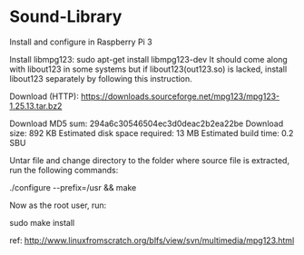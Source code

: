 # Sound-Library

Install and configure in Raspberry Pi 3 

Install libmpg123: sudo apt-get install libmpg123-dev
It should come along with libout123 in some systems but if libout123(out123.so) is lacked, install libout123 separately 
by following this instruction.

Download (HTTP): https://downloads.sourceforge.net/mpg123/mpg123-1.25.13.tar.bz2

Download MD5 sum: 294a6c30546504ec3d0deac2b2ea22be
Download size: 892 KB
Estimated disk space required: 13 MB
Estimated build time: 0.2 SBU

Untar file and change directory to the folder where source file is extracted, run the following commands:

  ./configure --prefix=/usr && make
  
Now as the root user, run: 
  
  sudo make install 



ref: http://www.linuxfromscratch.org/blfs/view/svn/multimedia/mpg123.html
